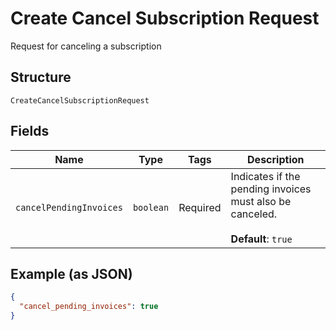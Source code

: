 
# Create Cancel Subscription Request

Request for canceling a subscription

## Structure

`CreateCancelSubscriptionRequest`

## Fields

| Name | Type | Tags | Description |
|  --- | --- | --- | --- |
| `cancelPendingInvoices` | `boolean` | Required | Indicates if the pending invoices must also be canceled.<br><br>**Default**: `true` |

## Example (as JSON)

```json
{
  "cancel_pending_invoices": true
}
```

